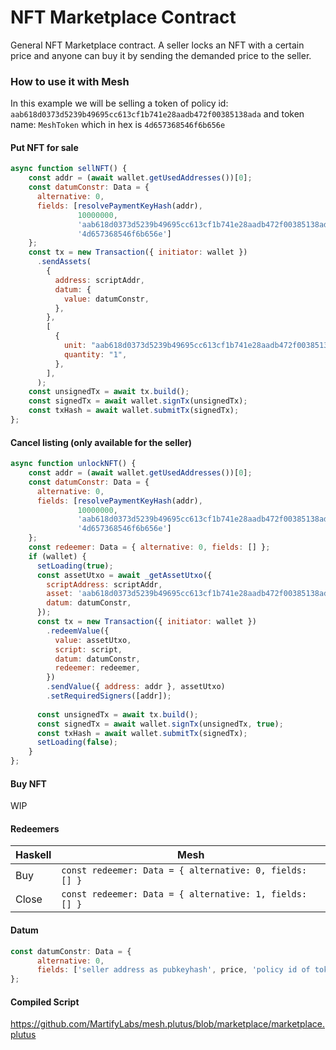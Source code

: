 # NFT Marketplace Contract

General NFT Marketplace contract. A seller locks an NFT with a certain price and anyone can buy it by sending the demanded price to the seller.

### How to use it with Mesh

In this example we will be selling a token of policy id: `aab618d0373d5239b49695cc613cf1b741e28aadb472f00385138ada` and token name: `MeshToken` which in hex is `4d657368546f6b656e`

#### Put NFT for sale

```javascript
async function sellNFT() {
    const addr = (await wallet.getUsedAddresses())[0];
    const datumConstr: Data = {
      alternative: 0,
      fields: [resolvePaymentKeyHash(addr), 
               10000000, 
               'aab618d0373d5239b49695cc613cf1b741e28aadb472f00385138ada', 
               '4d657368546f6b656e']
    };
    const tx = new Transaction({ initiator: wallet })
      .sendAssets(
        {
          address: scriptAddr,
          datum: {
            value: datumConstr,
          },
        },
        [
          {
            unit: "aab618d0373d5239b49695cc613cf1b741e28aadb472f00385138ada4d657368546f6b656e",
            quantity: "1",
          },
        ],
      );
    const unsignedTx = await tx.build();
    const signedTx = await wallet.signTx(unsignedTx);
    const txHash = await wallet.submitTx(signedTx);
};
```

#### Cancel listing (only available for the seller)
```javascript
async function unlockNFT() {
    const addr = (await wallet.getUsedAddresses())[0];
    const datumConstr: Data = {
      alternative: 0,
      fields: [resolvePaymentKeyHash(addr), 
               10000000, 
               'aab618d0373d5239b49695cc613cf1b741e28aadb472f00385138ada', 
               '4d657368546f6b656e']
    };
    const redeemer: Data = { alternative: 0, fields: [] };
    if (wallet) {
      setLoading(true);
      const assetUtxo = await _getAssetUtxo({
        scriptAddress: scriptAddr, 
        asset: 'aab618d0373d5239b49695cc613cf1b741e28aadb472f00385138ada4d657368546f6b656e',
        datum: datumConstr,
      });
      const tx = new Transaction({ initiator: wallet })
        .redeemValue({
          value: assetUtxo,
          script: script,
          datum: datumConstr,
          redeemer: redeemer,
        })
        .sendValue({ address: addr }, assetUtxo)
        .setRequiredSigners([addr]);
      
      const unsignedTx = await tx.build();
      const signedTx = await wallet.signTx(unsignedTx, true);
      const txHash = await wallet.submitTx(signedTx);
      setLoading(false);
    }
};
```

#### Buy NFT
WIP

#### Redeemers
| Haskell | Mesh                                                  |
|---------|-------------------------------------------------------|
| Buy     | `const redeemer: Data = { alternative: 0, fields: [] }` |
| Close   | `const redeemer: Data = { alternative: 1, fields: [] }` |

#### Datum
```javascript
const datumConstr: Data = {
      alternative: 0,
      fields: ['seller address as pubkeyhash', price, 'policy id of token for sale', 'token name of token for sale in hex']
};
```

#### Compiled Script
https://github.com/MartifyLabs/mesh.plutus/blob/marketplace/marketplace.plutus
